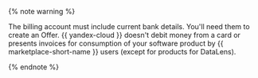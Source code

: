 {% note warning %}

The billing account must include current bank details. You'll need them to create an Offer.
{{ yandex-cloud }} doesn't debit money from a card or presents invoices for consumption of your software product by {{ marketplace-short-name }} users (except for products for DataLens).

{% endnote %}